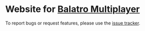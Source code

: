 # Website for [Balatro Multiplayer](https://balatromp.com/)

To report bugs or request features, please use the [issue tracker](https://github.com/Balatro-Multiplayer/www/issues).